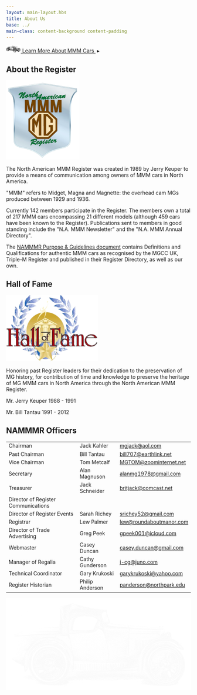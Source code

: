 ```yaml
---
layout: main-layout.hbs
title: About Us
base: ../
main-class: content-background content-padding
---
```

<div class="jump-links learn-more flush-top">
    <a href="MMM/"><img src="img/mini-m-type.png" alt=""></a><a href="MMM/">
        Learn More About MMM Cars
    </a>&nbsp;<span class="arrow">&blacktriangleright;</span>
</div>
<h2 class="divider">About the Register</h2>

<img class="float-left" src="img/nammmr-logo-metal.png" alt="">

The North American MMM Register was created in 1989 by Jerry Keuper
to provide a means of communication among owners of MMM cars in North America.

"MMM" refers to Midget, Magna and Magnette: the overhead cam MGs
produced between 1929 and 1936.

Currently 142 members participate in the Register.
The members own a total of 217 MMM cars encompassing 21 different models (although 459 cars
have been known to the Register). Publications sent to members in good standing include
the "N.A. MMM Newsletter" and the "N.A. MMM Annual Directory".

The [NAMMMR Purpose & Guidelines document](guidelines-and-purposes)
contains Definitions and Qualifications for authentic MMM cars as recognised
by the MGCC UK, Triple-M Register and published in their Register Directory,
as well as our own.

<h2 class="divider">Hall of Fame</h2>

<img class="float-right" src="img/hall-of-fame.png" alt="">

Honoring past Register leaders for their dedication to the preservation of MG history,
for contribution of time and knowledge to preserve the heritage of MG MMM cars
in North America through the North American MMM Register.

<div class="hall-of-fame">
Mr. Jerry Keuper   1988 - 1991

Mr. Bill Tantau   1991 - 2012
</div>

<h2 class="divider">NAMMMR Officers</h2>

<table class="officers">
<tr>
    <td class="title">Chairman</td>
    <td>Jack Kahler</td>
    <td><a href="mailto:mgjack@aol.com">mgjack@aol.com</a></td>
</tr>
<tr>
    <td class="title">Past Chairman</td>
    <td>Bill Tantau</td>
    <td><a href="mailto:bill707@earthlink.net">bill707@earthlink.net</a></td>
</tr>
<tr>
    <td class="title">Vice Chairman</td>
    <td>Tom Metcalf</td>
    <td><a href="mailto:MGTOM@zoominternet.net">MGTOM@zoominternet.net</a></td>
</tr>
<tr>
    <td class="title">Secretary</td>
    <td>Alan Magnuson</td>
    <td><a href="mailto:alanmg1978@gmail.com">alanmg1978@gmail.com</a></td>
</tr>
<tr>
    <td class="title">Treasurer</td>
    <td>Jack Schneider</td>
    <td><a href="mailto:britjack@comcast.net">britjack@comcast.net</a></td>
</tr>
<tr>
    <td class="title">Director of Register Communications</td>
    <td>&nbsp;</td>
    <td>&nbsp;</td>
</tr>
<tr>
    <td class="title">Director of Register Events</td>
    <td>Sarah Richey</td>
    <td><a href="mailto:srichey52@gmail.com">srichey52@gmail.com</a></td>
</tr>
<tr>
    <td class="title">Registrar</td>
    <td>Lew Palmer</td>
    <td><a href="mailto:lew@roundaboutmanor.com">lew@roundaboutmanor.com</a></td>
</tr>
<tr>
    <td class="title">Director of Trade Advertising</td>
    <td>Greg Peek</td>
    <td><a href="mailto:gpeek001@icloud.com">gpeek001@icloud.com</a></td>
</tr>
<tr>
    <td class="title">Webmaster</td>
    <td>Casey Duncan</td>
    <td><a href="mailto:casey.duncan+nammmr@gmail.com">casey.duncan@gmail.com</a></td>
</tr>
<tr>
    <td class="title">Manager of Regalia</td>
    <td>Cathy Gunderson</td>
    <td><a href="mailto:j-cg@juno.com">j-cg@juno.com</a></td>
</tr>
<tr>
    <td class="title">Technical Coordinator</td>
    <td>Gary Krukoski</td>
    <td><a href="mailto:garykrukoski@yahoo.com">garykrukoski@yahoo.com</a></td>
</tr>
<tr>
    <td class="title">Register Historian</td>
    <td>Philip Anderson</td>
    <td><a href="mailto:panderson@northpark.edu">panderson@northpark.edu</a></td>
</tr>
</table>

<img class="sketch" src="img/m-type-sketch.png" alt="">
